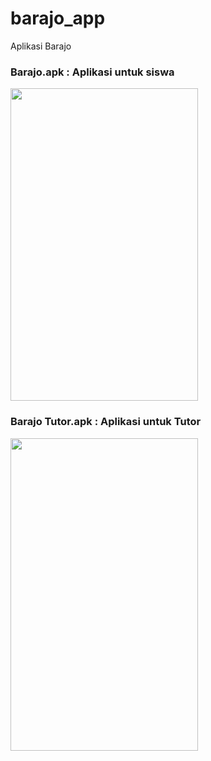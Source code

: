 # barajo_app
Aplikasi Barajo

### Barajo.apk : Aplikasi untuk siswa
<img src="https://user-images.githubusercontent.com/37908684/114870703-af2d7280-9e22-11eb-87fc-688b512298bb.png" width="300" height="500">



### Barajo Tutor.apk : Aplikasi untuk Tutor
<img src="https://user-images.githubusercontent.com/37908684/114871495-878ada00-9e23-11eb-9648-9250fa41d2f8.png" width="300" height="500">


